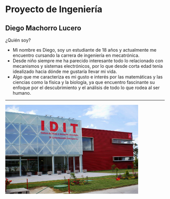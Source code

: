 # Proyecto de Ingeniería
## Diego Machorro Lucero
  
¿Quién soy?
 - Mi nombre es Diego, soy un estudiante de 18 años y actualmente me encuentro cursando la carrera de ingeniería en mecatrónica.
 - Desde niño siempre me ha parecido interesante todo lo relacionado con mecanismos y sistemas electrónicos, por lo que desde corta edad tenía idealizado hacia dónde me gustaría llevar mi vida.
 - Algo que me caracteriza es mi gusto e interés por las matemáticas y las ciencias como la física y la biología, ya que encuentro fascinante su enfoque por el descubrimiento y el análisis de todo lo que rodea al ser humano.
---

<img src="recursos/imgs/idit.jpg" alt="Diagrama del sistema" width="420">
